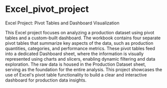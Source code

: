 # Excel_pivot_project
Excel Project: Pivot Tables and Dashboard Visualization

This Excel project focuses on analyzing a production dataset using pivot tables and a custom-built dashboard. 
The workbook contains four separate pivot tables that summarize key aspects of the data, such as production quantities, categories, and performance metrics. 
These pivot tables feed into a dedicated Dashboard sheet, where the information is visually represented using charts and slicers, enabling dynamic filtering and data exploration. 
The raw data is housed in the Production Dataset sheet, serving as the foundation for the entire analysis. 
This project showcases the use of Excel's pivot table functionality to build a clear and interactive dashboard for production data insights.
